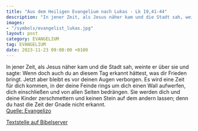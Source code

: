 ```yaml
---
title: "Aus dem Heiligen Evangelium nach Lukas - Lk 19,41-44"
description: "In jener Zeit, als Jesus näher kam und die Stadt sah, weinte er über sie und sagte: Wenn doch auch du an diesem Tag erkannt hättest, was dir Frieden bringt. Jetzt aber bleibt es vor deinen Augen verborgen. Es wird eine Zeit für dich kommen, in der deine Feinde rings um dich einen...."
images:
- "/symbols/evangelist_lukas.jpg"
layout: post
category: EVANGELIUM
tag: EVANGELIUM
date: 2023-11-23 09:00:00 +0100
---
```

In jener Zeit, als Jesus näher kam und die Stadt sah, weinte er über sie
und sagte: Wenn doch auch du an diesem Tag erkannt hättest, was dir Frieden bringt. Jetzt aber bleibt es vor deinen Augen verborgen.
Es wird eine Zeit für dich kommen, in der deine Feinde rings um dich einen Wall aufwerfen, dich einschließen und von allen Seiten bedrängen.<!--more-->
Sie werden dich und deine Kinder zerschmettern und keinen Stein auf dem andern lassen; denn du hast die Zeit der Gnade nicht erkannt.<br>
[Quelle: Evangelizo](https://evangeliumtagfuertag.org/DE/gospel)

[Textstelle auf Bibelserver](https://www.bibleserver.com/EU/Lukas19,41-44)
